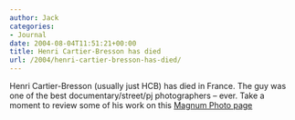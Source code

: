 ```yaml
---
author: Jack
categories:
- Journal
date: 2004-08-04T11:51:21+00:00
title: Henri Cartier-Bresson has died
url: /2004/henri-cartier-bresson-has-died/
---
```


Henri Cartier-Bresson (usually just HCB) has died in France. The guy was one of the best documentary/street/pj photographers &#8211; ever. Take a moment to review some of his work on this [Magnum Photo page][1]

 [1]: http://www.magnumphotos.com/c/htm/TreePf_MAG.aspx?Stat=Photographers_Portfolio&E=29YL53IQ1W7